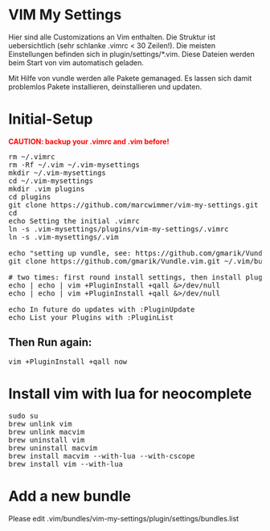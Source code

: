 VIM My Settings
===============

Hier sind alle Customizations an Vim enthalten. Die Struktur ist uebersichtlich
(sehr schlanke .vimrc < 30 Zeilen!). Die meisten Einstellungen befinden sich
in plugin/settings/*.vim. Diese Dateien werden beim Start von vim automatisch
geladen.

Mit Hilfe von vundle werden alle Pakete gemanaged. Es lassen sich damit
problemlos Pakete installieren, deinstallieren und updaten.

Initial-Setup
=================
<b style="color: red">CAUTION: backup your .vimrc and .vim before!</b>
<pre>
rm ~/.vimrc
rm -Rf ~/.vim ~/.vim-mysettings
mkdir ~/.vim-mysettings
cd ~/.vim-mysettings
mkdir .vim plugins
cd plugins
git clone https://github.com/marcwimmer/vim-my-settings.git
cd 
echo Setting the initial .vimrc
ln -s .vim-mysettings/plugins/vim-my-settings/.vimrc
ln -s .vim-mysettings/.vim

echo "setting up vundle, see: https://github.com/gmarik/Vundle.vim"
git clone https://github.com/gmarik/Vundle.vim.git ~/.vim/bundle/Vundle.vim

# two times: first round install settings, then install plugins self
echo | echo | vim +PluginInstall +qall &>/dev/null
echo | echo | vim +PluginInstall +qall &>/dev/null

echo In future do updates with :PluginUpdate
echo List your Plugins with :PluginList
</pre>

<h2>
Then Run again:
</h2>
<pre>
vim +PluginInstall +qall now
</pre>

<h1>Install vim with lua for neocomplete</h1>
<pre>
sudo su
brew unlink vim
brew unlink macvim
brew uninstall vim 
brew uninstall macvim
brew install macvim --with-lua --with-cscope
brew install vim --with-lua
</pre>


<h1>Add a new bundle</h1>
Please edit .vim/bundles/vim-my-settings/plugin/settings/bundles.list
